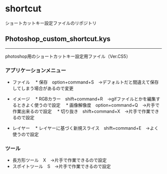 shortcut
========

ショートカットキー設定ファイルのリポジトリ

## Photoshop_custom_shortcut.kys
* * *
photoshop用のショートカットキー設定用ファイル（Ver.CS5）

### アプリケーションメニュー
* ファイル
　* 保存　option+command+S　→デフォルトだと間違えて保存してしまう場合があるので変更

* イメージ
　* RGBカラー　shift+command+R　→gifファイルとかを編集するときよく使うので設定
　* 画像解像度　option+command+Q　→片手で作業出来るので設定
　* 切り抜き　shift+command+X　→片手で作業できるので設定

* レイヤー
　* レイヤーに基づく新規スライス　shift+command+E　→よく使うので設定

### ツール
* 長方形ツール　X　→片手で作業できるので設定
* スポイトツール　S　→片手で作業できるので設定